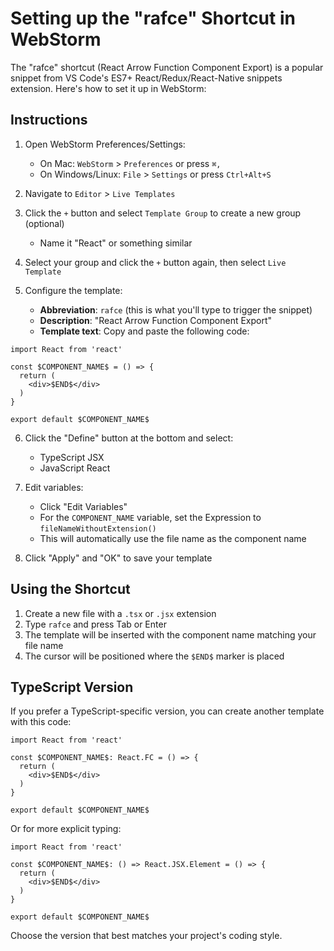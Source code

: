 # Setting up the "rafce" Shortcut in WebStorm

The "rafce" shortcut (React Arrow Function Component Export) is a popular snippet from VS Code's ES7+ React/Redux/React-Native snippets extension. Here's how to set it up in WebStorm:

## Instructions

1. Open WebStorm Preferences/Settings:
   - On Mac: `WebStorm` > `Preferences` or press `⌘,`
   - On Windows/Linux: `File` > `Settings` or press `Ctrl+Alt+S`

2. Navigate to `Editor` > `Live Templates`

3. Click the `+` button and select `Template Group` to create a new group (optional)
   - Name it "React" or something similar

4. Select your group and click the `+` button again, then select `Live Template`

5. Configure the template:
   - **Abbreviation**: `rafce` (this is what you'll type to trigger the snippet)
   - **Description**: "React Arrow Function Component Export"
   - **Template text**: Copy and paste the following code:

```
import React from 'react'

const $COMPONENT_NAME$ = () => {
  return (
    <div>$END$</div>
  )
}

export default $COMPONENT_NAME$
```

6. Click the "Define" button at the bottom and select:
   - TypeScript JSX
   - JavaScript React

7. Edit variables:
   - Click "Edit Variables"
   - For the `COMPONENT_NAME` variable, set the Expression to `fileNameWithoutExtension()`
   - This will automatically use the file name as the component name

8. Click "Apply" and "OK" to save your template

## Using the Shortcut

1. Create a new file with a `.tsx` or `.jsx` extension
2. Type `rafce` and press Tab or Enter
3. The template will be inserted with the component name matching your file name
4. The cursor will be positioned where the `$END$` marker is placed

## TypeScript Version

If you prefer a TypeScript-specific version, you can create another template with this code:

```
import React from 'react'

const $COMPONENT_NAME$: React.FC = () => {
  return (
    <div>$END$</div>
  )
}

export default $COMPONENT_NAME$
```

Or for more explicit typing:

```
import React from 'react'

const $COMPONENT_NAME$: () => React.JSX.Element = () => {
  return (
    <div>$END$</div>
  )
}

export default $COMPONENT_NAME$
```

Choose the version that best matches your project's coding style.